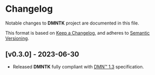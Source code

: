 # Changelog

Notable changes to **DMNTK** project are documented in this file.

This format is based on [Keep a Changelog](https://keepachangelog.com/en/1.0.0/),
and adheres to [Semantic Versioning](https://semver.org/spec/v2.0.0.html).

## [v0.3.0] - 2023-06-30

- Released **DMNTK** fully compliant with [DMN™ 1.3](https://www.omg.org/dmn/) specification.